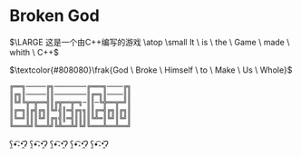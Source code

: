 # $\mathbf{Broken \ God}$
$\LARGE 这是一个由C++编写的游戏 \atop \small It \ is \ the \ Game \ made \ whith \ C++$

$\textcolor{#808080}\frak{God \ Broke \ Himself \ to \ Make \ Us \ Whole}$
```
╔══╗─────╔╗────────╔═══╗────╔╗
║╔╗║─────║║────────║╔═╗║────║║
║╚╝╚╦═╦══╣║╔╦══╦═╗─║║─╚╬══╦═╝║
║╔═╗║╔╣╔╗║╚╝╣║═╣╔╗╗║║╔═╣╔╗║╔╗║
║╚═╝║║║╚╝║╔╗╣║═╣║║║║╚╩═║╚╝║╚╝║
╚═══╩╝╚══╩╝╚╩══╩╝╚╝╚═══╩══╩══╝
```
ʕ̯•͡˔•̯᷅ʔ ʕ̯•͡˔•̯᷅ʔ ʕ̯•͡˔•̯᷅ʔ ʕ̯•͡˔•̯᷅ʔ ʕ̯•͡˔•̯᷅ʔ
